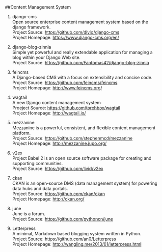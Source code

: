 ##Content Management System  

1. django-cms  
Open source enterprise content management system based on the django framework.  
Project Source: https://github.com/divio/django-cms  
Project Homepage: https://www.django-cms.org/en/

1. django-blog-zinnia  
Simple yet powerful and really extendable application for managing a blog within your Django Web site.  
Project Source: https://github.com/Fantomas42/django-blog-zinnia 

1. feincms   
A Django-based CMS with a focus on extensibility and concise code.   
Project Source: https://github.com/feincms/feincms    
Project Homepage: http://www.feincms.org/  
  
1. wagtail  
A new Django content management system  
Proeject Source: https://github.com/torchbox/wagtail  
Project Homepage: http://wagtail.io/

1. mezzanine  
Mezzanine is a powerful, consistent, and flexible content management platform.  
Project Source: https://github.com/stephenmcd/mezzanine  
Project Homepage: http://mezzanine.jupo.org/

1. v2ex  
Project Babel 2 is an open source software package for creating and supporting communities.  
Project Source: https://github.com/livid/v2ex  

1. ckan  
CKAN is an open-source DMS (data management system) for powering data hubs and data portals.  
Project Source: https://github.com/ckan/ckan   
Project Homepage: http://ckan.org/  

1. june  
June is a forum.  
Project Source: https://github.com/pythoncn/june    

1. Letterpress   
A minimal, Markdown based blogging system written in Python.    
Project Source: https://github.com/an0/Letterpress    
Project Homepage: http://wangling.me/2013/01/letterpress.html   
 
 